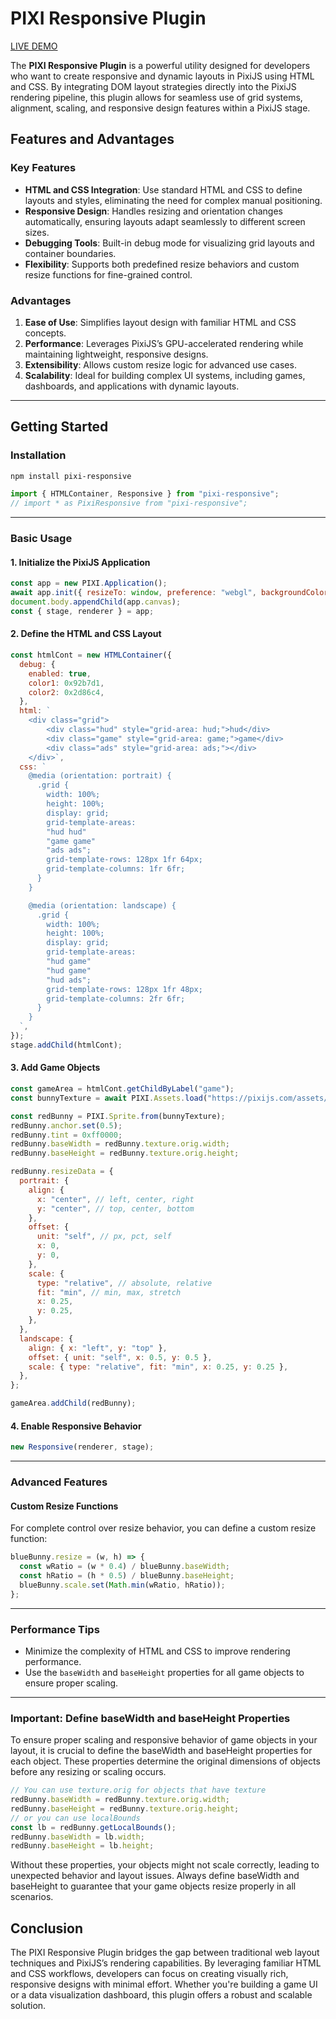 # PIXI Responsive Plugin

<a href="https://pixi-responsive.web.app/" target="_blank">LIVE DEMO</a>

The **PIXI Responsive Plugin** is a powerful utility designed for developers who want to create responsive and dynamic layouts in PixiJS using HTML and CSS. By integrating DOM layout strategies directly into the PixiJS rendering pipeline, this plugin allows for seamless use of grid systems, alignment, scaling, and responsive design features within a PixiJS stage.

## Features and Advantages

### Key Features

- **HTML and CSS Integration**: Use standard HTML and CSS to define layouts and styles, eliminating the need for complex manual positioning.
- **Responsive Design**: Handles resizing and orientation changes automatically, ensuring layouts adapt seamlessly to different screen sizes.
- **Debugging Tools**: Built-in debug mode for visualizing grid layouts and container boundaries.
- **Flexibility**: Supports both predefined resize behaviors and custom resize functions for fine-grained control.

### Advantages

1. **Ease of Use**: Simplifies layout design with familiar HTML and CSS concepts.
2. **Performance**: Leverages PixiJS’s GPU-accelerated rendering while maintaining lightweight, responsive designs.
3. **Extensibility**: Allows custom resize logic for advanced use cases.
4. **Scalability**: Ideal for building complex UI systems, including games, dashboards, and applications with dynamic layouts.

---

## Getting Started

### Installation

```sh
npm install pixi-responsive
```


```js
import { HTMLContainer, Responsive } from "pixi-responsive";
// import * as PixiResponsive from "pixi-responsive";
```

---

### Basic Usage

#### 1. Initialize the PixiJS Application

```javascript
const app = new PIXI.Application();
await app.init({ resizeTo: window, preference: "webgl", backgroundColor: 0x2c3e50 });
document.body.appendChild(app.canvas);
const { stage, renderer } = app;
```

#### 2. Define the HTML and CSS Layout

```javascript
const htmlCont = new HTMLContainer({
  debug: {
    enabled: true,
    color1: 0x92b7d1,
    color2: 0x2d86c4,
  },
  html: `
    <div class="grid">
        <div class="hud" style="grid-area: hud;">hud</div>
        <div class="game" style="grid-area: game;">game</div>
        <div class="ads" style="grid-area: ads;"></div>
    </div>`,
  css: `
    @media (orientation: portrait) {
      .grid {
        width: 100%;
        height: 100%;
        display: grid;
        grid-template-areas:
        "hud hud"
        "game game"
        "ads ads";
        grid-template-rows: 128px 1fr 64px;
        grid-template-columns: 1fr 6fr;
      }
    }

    @media (orientation: landscape) {
      .grid {
        width: 100%;
        height: 100%;
        display: grid;
        grid-template-areas:
        "hud game"
        "hud game"
        "hud ads";
        grid-template-rows: 128px 1fr 48px;
        grid-template-columns: 2fr 6fr;
      }
    }
  `,
});
stage.addChild(htmlCont);
```

#### 3. Add Game Objects

```javascript
const gameArea = htmlCont.getChildByLabel("game");
const bunnyTexture = await PIXI.Assets.load("https://pixijs.com/assets/bunny.png");

const redBunny = PIXI.Sprite.from(bunnyTexture);
redBunny.anchor.set(0.5);
redBunny.tint = 0xff0000;
redBunny.baseWidth = redBunny.texture.orig.width;
redBunny.baseHeight = redBunny.texture.orig.height;

redBunny.resizeData = {
  portrait: {
    align: {
      x: "center", // left, center, right
      y: "center", // top, center, bottom
    },
    offset: {
      unit: "self", // px, pct, self
      x: 0,
      y: 0,
    },
    scale: {
      type: "relative", // absolute, relative
      fit: "min", // min, max, stretch
      x: 0.25,
      y: 0.25,
    },
  },
  landscape: {
    align: { x: "left", y: "top" },
    offset: { unit: "self", x: 0.5, y: 0.5 },
    scale: { type: "relative", fit: "min", x: 0.25, y: 0.25 },
  },
};

gameArea.addChild(redBunny);
```

#### 4. Enable Responsive Behavior

```javascript
new Responsive(renderer, stage);
```

---

### Advanced Features

#### Custom Resize Functions

For complete control over resize behavior, you can define a custom resize function:

```javascript
blueBunny.resize = (w, h) => {
  const wRatio = (w * 0.4) / blueBunny.baseWidth;
  const hRatio = (h * 0.5) / blueBunny.baseHeight;
  blueBunny.scale.set(Math.min(wRatio, hRatio));
};
```

---

### Performance Tips

- Minimize the complexity of HTML and CSS to improve rendering performance.
- Use the `baseWidth` and `baseHeight` properties for all game objects to ensure proper scaling.

---

### Important: Define baseWidth and baseHeight Properties

To ensure proper scaling and responsive behavior of game objects in your layout, it is crucial to define the baseWidth and baseHeight properties for each object. These properties determine the original dimensions of objects before any resizing or scaling occurs.

```javascript
// You can use texture.orig for objects that have texture
redBunny.baseWidth = redBunny.texture.orig.width;
redBunny.baseHeight = redBunny.texture.orig.height;
// or you can use localBounds
const lb = redBunny.getLocalBounds();
redBunny.baseWidth = lb.width;
redBunny.baseHeight = lb.height;
```

Without these properties, your objects might not scale correctly, leading to unexpected behavior and layout issues. Always define baseWidth and baseHeight to guarantee that your game objects resize properly in all scenarios.

## Conclusion

The PIXI Responsive Plugin bridges the gap between traditional web layout techniques and PixiJS’s rendering capabilities. By leveraging familiar HTML and CSS workflows, developers can focus on creating visually rich, responsive designs with minimal effort. Whether you're building a game UI or a data visualization dashboard, this plugin offers a robust and scalable solution.

